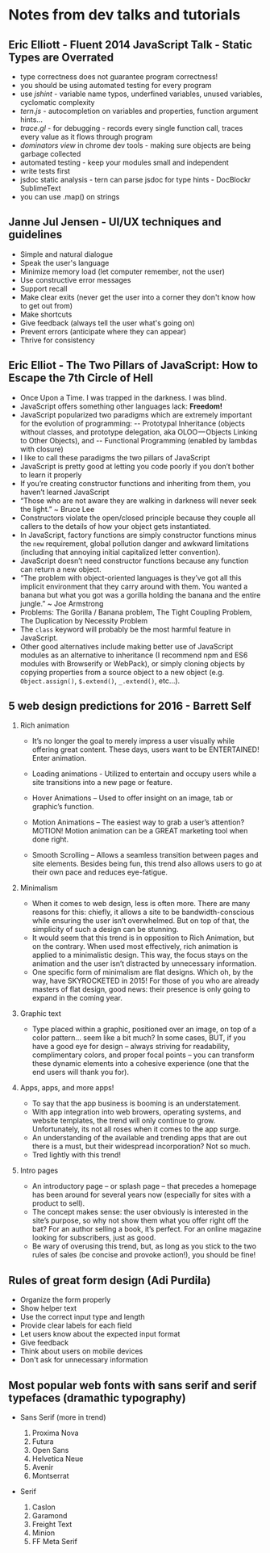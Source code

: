 # Notes from dev talks and tutorials


## Eric Elliott -  Fluent 2014 JavaScript Talk - Static Types are Overrated 

- type correctness does not guarantee program correctness!
- you should be using automated testing for every program
- use *jshint* - variable name typos, underfined variables, unused variables, cyclomatic complexity
- *tern.js* - autocompletion on variables and properties, function argument hints...
- *trace.gl* - for debugging - records every single function call, traces every value as it flows through program
- *dominators view* in chrome dev tools - making sure objects are being garbage collected
- automated testing - keep your modules small and independent
- write tests first
- jsdoc static analysis - tern can parse jsdoc for type hints - DocBlockr SublimeText
- you can use .map() on strings


## Janne Jul Jensen - UI/UX techniques and guidelines

- Simple and natural dialogue
- Speak the user's language
- Minimize memory load (let computer remember, not the user)
- Use constructive error messages
- Support recall
- Make clear exits (never get the user into a corner they don't know how to get out from)
- Make shortcuts
- Give feedback (always tell the user what's going on)
- Prevent errors (anticipate where they can appear)
- Thrive for consistency


## Eric Elliot - The Two Pillars of JavaScript: How to Escape the 7th Circle of Hell

- Once Upon a Time. I was trapped in the darkness. I was blind.
- JavaScript offers something other languages lack: **Freedom!**
- JavaScript popularized two paradigms which are extremely important for the evolution of programming:
	-- Prototypal Inheritance (objects without classes, and prototype delegation, aka OLOO — Objects Linking to Other Objects), and
	-- Functional Programming (enabled by lambdas with closure)
- I like to call these paradigms the two pillars of JavaScript
- JavaScript is pretty good at letting you code poorly if you don’t bother to learn it properly
- If you’re creating constructor functions and inheriting from them, you haven’t learned JavaScript
- “Those who are not aware they are walking in darkness will never seek the light.” ~ Bruce Lee
- Constructors violate the open/closed principle because they couple all callers to the details of how your object gets instantiated.
- In JavaScript, factory functions are simply constructor functions minus the `new` requirement, global pollution danger and awkward limitations (including that annoying initial capitalized letter convention).
- JavaScript doesn’t need constructor functions because any function can return a new object.
- “The problem with object-oriented languages is they’ve got all this implicit environment that they carry around with them. You wanted a banana but what you got was a gorilla holding the banana and the entire jungle.” ~ Joe Armstrong
- Problems: The Gorilla / Banana problem, The Tight Coupling Problem, The Duplication by Necessity Problem
- The `class` keyword will probably be the most harmful feature in JavaScript.
- Other good alternatives include making better use of JavaScript modules as an alternative to inheritance (I recommend npm and ES6 modules with Browserify or WebPack), or simply cloning objects by copying properties from a source object to a new object (e.g. `Object.assign()`, `$.extend()`, `_.extend()`, etc…).


## 5 web design predictions for 2016 - Barrett Self

1. Rich animation
	- It’s no longer the goal to merely impress a user visually while offering great content. These days, users want to be ENTERTAINED! Enter animation.

	- Loading animations - Utilized to entertain and occupy users while a site transitions into a new page or feature. 
	- Hover Animations – Used to offer insight on an image, tab or graphic’s function. 
	- Motion Animations – The easiest way to grab a user’s attention? MOTION! Motion animation can be a GREAT marketing tool when done right.
	- Smooth Scrolling – Allows a seamless transition between pages and site elements. Besides being fun, this trend also allows users to go at their own pace and reduces eye-fatigue.

2. Minimalism
	- When it comes to web design, less is often more. There are many reasons for this: chiefly, it allows a site to be bandwidth-conscious while ensuring the user isn’t overwhelmed. But on top of that, the simplicity of such a design can be stunning.
	- It would seem that this trend is in opposition to Rich Animation, but on the contrary. When used most effectively, rich animation is applied to a minimalistic design. This way, the focus stays on the animation and the user isn’t distracted by unnecessary information.
	- One specific form of minimalism are flat designs. Which oh, by the way, have SKYROCKETED in 2015! For those of you who are already masters of flat design, good news: their presence is only going to expand in the coming year.

3. Graphic text
	- Type placed within a graphic, positioned over an image, on top of a color pattern… seem like a bit much? In some cases, BUT, if you have a good eye for design – always striving for readability, complimentary colors, and proper focal points – you can transform these dynamic elements into a cohesive experience (one that the end users will thank you for).

4. Apps, apps, and more apps!
	- To say that the app business is booming is an understatement.
	- With app integration into web browers, operating systems, and website templates, the trend will only continue to grow. Unfortunately, its not all roses when it comes to the app surge.
	- An understanding of the available and trending apps that are out there is a must, but their widespread incorporation? Not so much.
	- Tred lightly with this trend!

5. Intro pages
	- An introductory page – or splash page – that precedes a homepage has been around for several years now (especially for sites with a product to sell).
	- The concept makes sense: the user obviously is interested in the site’s purpose, so why not show them what you offer right off the bat? For an author selling a book, it’s perfect. For an online magazine looking for subscribers, just as good.
	- Be wary of overusing this trend, but, as long as you stick to the two rules of sales (be concise and provoke action!), you should be fine!


## Rules of great form design (Adi Purdila)

- Organize the form properly
- Show helper text
- Use the correct input type and length
- Provide clear labels for each field
- Let users know about the expected input format
- Give feedback
- Think about users on mobile devices
- Don't ask for unnecessary information

## Most popular web fonts with sans serif and serif typefaces (dramathic typography)

- Sans Serif (more in trend)
	1. Proxima Nova
	2. Futura
	3. Open Sans
	4. Helvetica Neue
	5. Avenir
	6. Montserrat

- Serif
	1. Caslon
	2. Garamond
	3. Freight Text
	4. Minion
	5. FF Meta Serif

